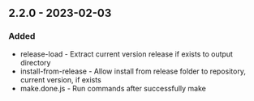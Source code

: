 ## 2.2.0 - 2023-02-03

### Added

- release-load - Extract current version release if exists to output directory
- install-from-release - Allow install from release folder to repository, current version, if exists
- make.done.js - Run commands after successfully make
